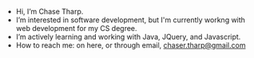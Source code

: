 -  Hi, I’m Chase Tharp.
-  I’m interested in software development, but I'm currently workng with web development for my CS degree.
-  I’m actively learning and working with Java, JQuery, and Javascript.
-  How to reach me: on here, or through email, chaser.tharp@gmail.com

<!---
Chasetharp/Chasetharp is a ✨ special ✨ repository because its `README.md` (this file) appears on your GitHub profile.
You can click the Preview link to take a look at your changes.
--->
